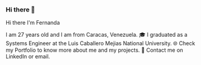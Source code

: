 ### Hi there 👋

Hi there  I'm Fernanda 

I am 27 years old and I am from Caracas, Venezuela.
🎓 I graduated as a Systems Engineer at the Luis Caballero Mejias National University.
🌐 Check my Portfolio to know more about me and my projects.
💼 Contact me on LinkedIn or email.


